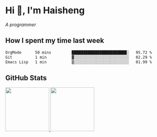 
# Hi 👋, I'm Haisheng

*A programmer*

<!---
## What I'm reading

[Reading list](https://freizl.github.io/info/books.html)
-->

## How I spent my time last week

<!--START_SECTION:waka-->

```txt
OrgMode      50 mins         ████████████████████████░   95.72 %
Git          1 min           ▓░░░░░░░░░░░░░░░░░░░░░░░░   02.29 %
Emacs Lisp   1 min           ▒░░░░░░░░░░░░░░░░░░░░░░░░   01.99 %
```

<!--END_SECTION:waka-->

## GitHub Stats

<a href="https://github.com/hw202207">
  <img height="137px" src="https://github-readme-stats.vercel.app/api?username=freizl&hide_title=false&hide_border=true&show_icons=true&include_all_commits=true&count_private=true&line_height=21&theme=" />
  <img height="137px" src="https://github-readme-stats.vercel.app/api/top-langs/?username=freizl&hide_title=true&hide_border=true&layout=compact&langs_count=6&theme=" />
</a>
